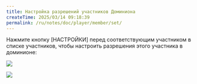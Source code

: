 ```yaml
---
title: Настройка разрешений участников Доминиона
createTime: 2025/03/14 09:18:39
permalink: /ru/notes/doc/player/member/set/
---
```


Нажмите кнопку [НАСТРОЙКИ] перед соответствующим участником в списке участников, чтобы настроить
разрешения этого участника в доминионе:

![](/player/member/set/1.png)

![](/player/member/set/2.png)
